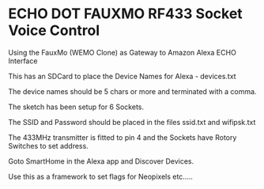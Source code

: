 # ECHO DOT FAUXMO RF433 Socket Voice Control
Using the FauxMo (WEMO Clone) as Gateway to Amazon Alexa ECHO Interface

This has an SDCard to place the Device Names for Alexa - devices.txt

The device names should be 5 chars or more and terminated with a comma.

The sketch has been setup for 6 Sockets.

The SSID and Password should be placed in the files ssid.txt and wifipsk.txt

The 433MHz transmitter is fitted to pin 4 and the Sockets have Rotory Switches to set address.

Goto SmartHome in the Alexa app and Discover Devices.

Use this as a framework to set flags for Neopixels etc.....

